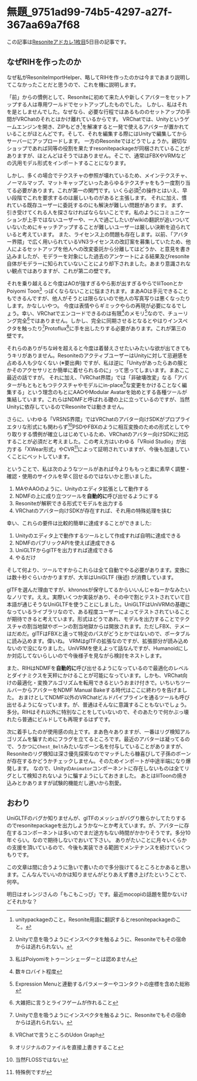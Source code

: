 # 無題_9751ad99-74b5-4297-a27f-367aa69a7f68
この記事は[Resoniteアドカレ1枚目](https://adventar.org/calendars/10543)5日目の記事です。

## なぜRIHを作ったのか
なぜ私がResoniteImportHelper、略してRIHを作ったのかは今まであまり説明してこなかったことだと思うので、これを機に説明します。

「前」からの慣例として、Resoniteに初めて来た人や新しくアバターをセットアップする人は専用ワールドでセットアップしたものでした。
しかし、私はそれを是としませんでした。なぜなら、必要な行程ではあるもののセットアップの手間がVRChatのそれとはかけ離れているからです。
VRChatでは、Unityというゲームエンジンを開き、ZIPもどき[^1]を解凍すると一発で使えるアバターが置かれていることがほとんどです。そして、それを編集する際にはUnityで編集してからサーバーにアップロードします。
一方のResoniteではどうでしょうか。親切なショップであれば同等の役割を果たすresonitepackageが同梱されていることがありますが、ほとんどはそうではありません。そこで、通常はFBXやVRMなどの汎用モデル形式をインポートすることになります。

しかし、多くの場合でテクスチャの参照が壊れているため、メインテクスチャ、ノーマルマップ、マットキャップといったあらゆるテクスチャをもう一度割り当てる必要があります。これが第一の関門です。いくら必須[^2]の操作とはいえ、早い段階でこれを要求するのは厳しいものがあると主張します。
それに加え、慣れている既存ユーザーに委託するのにも解決が難しい問題があります。
まず、引き受けてくれる人を探さなければならないことです。私のようにコミュニケーションが上手ではないユーザーや、一人で過ごしたいがwikiの翻訳が追いついていないためにキャッチアップすることが難しいユーザーは厳しい決断を迫られていると考えています。
また、ライセンス上の問題も存在します。以前、「アバター界隈」で広く用いられているVN3ライセンスの改訂案を募集していたため、他人によるセットアップを他人への改変委託から分離してはどうか、と意見を書き込みましたが、モデラーを対象にした過去のアンケートによる結果及びresonite自体がモデラーに知られていないことにより却下されました。あまり意識されない観点ではありますが、これが第二の壁です。

それを乗り越えると今度はAOが強すぎるやら影が出すぎるやらでlilToonとかPoiyomi Toon[^10] っぽくならないことに悩まされます。まあAOは手元できることもできるんですが、他人がそうとは限らないので他人の写真写りは悪くなったりします。かなしいやつ。
今度は表情やらギミックやらの再現が必要になるでしょう。幸い、VRChatでエンコードできるのは有限[^3]のメモリ[^4]なので、チューリング完全[^5]ではありません。しかし、完全に同期させるとなるとやはりインスペクタを触ったり[^2]Protoflux[^6]に手を出したりする必要があります。これが第三の壁です。

それらのありがちな峠を超えると今度は着替えさせたいみたいな欲が出てきてもうキリがありません。ResoniteのアクティブユーザーはUnityに対して忌避感を占める人も少なくない (※要出典) ですが、私は逆に「Unityがあったらあの服とかそのアクセサリとか簡単に着せられるのに」って思ってしまいます。まあここ最近の話ですが。
それに加え、「VRChat界隈」では「非破壊改変」なる「アバターがもともともつテクスチャやモデルにin-place[^7]な変更をかけることなく編集する」という理念のもとにAAOやModular Avatarを始めとする各種ツールが集結しています。これらはNDMFと呼ばれる礎の上に立っているのですが、当然Unityに依存しているのでResoniteでは動きません。

さらに、いわゆる「VRSNS界隈」ではVRChatのアバター向けSDKがプロプライエタリな形式にも関わらず[^8]PSDやFBXのように相互変換のための形式としてやり取りする慣例が確立しはじめているため、VRChatのアバター向けSDKに対応することが必須だと考えました。この考え方はいわゆる「VRoid Studio」が出力する「XWear形式」やCVR[^9]によって証明されていますが、今後も加速していくことにベットしています。

ということで、私は次のようなツールがあれば今よりももっと楽に素早く調整・確認・使用のサイクルを早く回せるのではないかと思いました。

1. MAやAAOのように、Unityのエディタ拡張として動作する
2. NDMFの上に成り立つツールを**自動的に**呼び出せるようにする
3. Resoniteが解釈できる形式でモデルを出力する
4. VRChatのアバター向けSDKが存在すれば、それ用の特殊処理を挟む

幸い、これらの要件は比較的簡単に達成することができました:

1. Unityのエディタ上で動作するツールとして作成すれば自明に達成できる
2. NDMFのパブリックAPIを使えば達成できる
3. UniGLTFからglTFを出力すれば達成できる
4. やるだけ

そして何より、ツールですからこれらは全て自動でやる必要があります。変換には数十秒ぐらいかかりますが、大半はUniGLTF (後述) が消費しています。

glTFを選んだ理由ですが、khronosが保守してるからいいんじゃねーかなみたいなノリです。ええ。実際いくつか実装があり、その中で割とテストされていて日本語が通じそうなUniGLTFを使うことにしました。UniGLTFはUniVRMの基礎になっているライブラリなので、ある程度ユーザーによってテストされていることが期待できると考えています。形式はどうであれ、モデルを出力することでテクスチャの割当地獄やボーンの割当地獄からは開放されます。ただしFBX、テメーはだめだ。glTFはFBXと違って特定のパスがどうとかではないので、ポータブルに読み込めます。偉いね。
VRMはglTFの拡張なのですが、拡張部分が読み込めないので没になりました。UniVRMを使えよって話なんですが、Humanoidにしか対応してないらしいので今後様子を見ながら検討をネストします。

また、RIHはNDMFを**自動的に**呼び出せるようになっているので最適化のレベルとダイナミクスを天秤にかけることが可能になっています。しかも、VRChat向けの最適化・変換アルゴリズムを転用できるというおまけ付きで。いちいちツールバーからアバターをNDMF Manual Bakeする時代はここに終わりを告げました。
おまけとしてNDMF以外のVRChatビルドパイプラインを通るツールも呼び出せるようになっています。が、普通はそんなに意識することもないでしょう。多分。RIHはそれ以外に特別なことをしていないので、そのあたりで何かぶっ壊れたら普通にビルドしても再現するはずです。

次に着手したのが使用感の向上です。まあ色々ありますが、一番はリグ検知アルゴリズムを騙すためにフラグを立てるところです。最近のアバターは凝ってるので、うかつに`Chest_Belt`みたいなボーン名を付与していることがありますが、Resoniteのリグ検知は深さ優先探索なのでマッチしたら糠喜びして子孫のボーンが存在するかどうかチェックしません。そのためインポートが中途半端になり爆発します。
なので、Unityの`Animator`コンポーネントに存在しないものは全てリグとして検知されないように騙すようにしておきました。
あとはlilToonの焼き込みとかありますが試験的機能だし遅いから割愛。

## おわり
UniGLTFのバグか知りませんが、glTFのメッシュがバグり散らかしてたりするのでresonitepackageを出力しようかな〜とか考えています。が、アバターに存在するコンポーネントは多いのでまだ途方もない時間がかかりそうです。多分10年ぐらい。なので期待しないでおいて下さい。
ありがたいことに月々いくらかの支援を頂いているので、今後も実装できる範囲でメンテナンスを続けていくつもりです。

この文章は間に合うように急いで書いたので多分抜けてるところとかあると思います。こんなんでいいのかは知りませんがとりあえず書き上げたということで、何卒。

明日はオレンジさんの「もこもこっぴ」です。最近mocopiの話題を聞かないけどそれかな？

[^1]: unitypackageのこと。Resonite用語に翻訳するとresonitepackageのこと。
[^2]: Unityで息を吸うようにインスペクタを触るように、Resoniteでもその宿命からは逃れられない。
[^3]: 数キロバイト程度
[^4]: Expression Menuと連動するパラメーターやコンタクトの座標を含めた総称
[^5]: 大雑把に言うとライフゲームが作れること
[^6]: VRChatで言うところのUdon Graph
[^7]: オリジナルのファイルを直接上書きすること
[^8]: 当然FLOSSではない
[^9]: 特殊例ですが
[^10]: 私はPoiyomiをトゥーンシェーダーとは認めません


